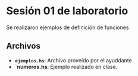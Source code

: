 # Sesión 01 de laboratorio

Se realizaron ejemplos de definición de funciones

## Archivos

* **`ejemplos.hs`**: Archivo proveído por el ayuddante
* **`numeros.hs**: Ejemplo realizado en clase.
